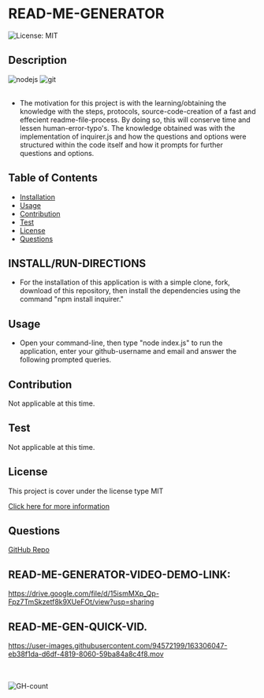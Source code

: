 
# READ-ME-GENERATOR
![License: MIT](https://img.shields.io/badge/License-MIT-yellow.svg)

## Description
<div>
    <img src="https://img.shields.io/badge/Node.js-339933?style=for-the-badge&logo=nodedotjs&logoColor=white" alt="nodejs"/>
    <img src="https://img.shields.io/badge/GIT-E44C30?style=for-the-badge&logo=git&logoColor=white" alt="git"/>
    <br/>
    <br/>
</div>
              
* The motivation for this project is with the learning/obtaining the knowledge with the steps, protocols, source-code-creation of a fast and effecient readme-file-process.  By doing so, this will conserve time and lessen human-error-typo's. The knowledge obtained was with the implementation of inquirer.js and how the questions and options were structured within the code itself and how it prompts for further questions and options.

## Table of Contents
- [Installation](#installation)
- [Usage](#usage)
- [Contribution](#contribution)
- [Test](#test)
- [License](#license)
- [Questions](#questions)

## INSTALL/RUN-DIRECTIONS
* For the installation of this application is with a simple clone, fork, download of this repository, then install the dependencies using the command "npm install inquirer."

## Usage
* Open your command-line, then type "node index.js" to run the application, enter your github-username and email and answer the following prompted queries.

## Contribution
Not applicable at this time.

## Test
Not applicable at this time.

## License
This project is cover under the license type MIT
      
[Click here for more information](https://opensource.org/licenses/MIT)

## Questions
[GitHub Repo](https://github.com/andres-abreu)

## READ-ME-GENERATOR-VIDEO-DEMO-LINK:
https://drive.google.com/file/d/15ismMXp_Qp-Fpz7TmSkzetf8k9XUeFOt/view?usp=sharing

## READ-ME-GEN-QUICK-VID.
https://user-images.githubusercontent.com/94572199/163306047-eb38f1da-d6df-4819-8060-59ba84a8c4f8.mov

<div id="badges">
  <br/>
  <br/>
  <img src="https://hits.seeyoufarm.com/api/count/incr/badge.svg?url=https%3A%2F%2Fgithub.com%2F{username}1212%2Fhit-counter" alt="GH-count"/>
  </div>
